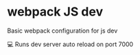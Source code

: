# webpack JS dev

Basic webpack configuration for js dev

:computer: Runs dev server auto reload on port 7000
